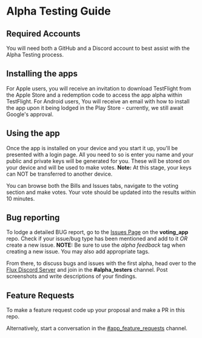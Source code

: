 # Alpha Testing Guide 

## Required Accounts 
You will need both a GitHub and a Discord account to best assist with the Alpha Testing process.

## Installing the apps

For Apple users, you will receive an invitation to download TestFlight from the Apple Store and a redemption code to access the app alpha within TestFlight.
For Android users, You will receive an email with how to install the app upon it being lodged in the Play Store - currently, we still await Google's approval.

## Using the app

Once the app is installed on your device and you start it up, you'll be presented with a login page. All you need to so is enter you name and your public and private keys will be generated for you. These will be stored on your device and will be used to make votes. **Note:** At this stage, your keys can NOT be transferred to another device.

You can browse both the Bills and Issues tabs, navigate to the voting section and make votes. Your vote should be updated into the results within 10 minutes.

## Bug reporting

To lodge a detailed BUG report, go to the [Issues Page](https://github.com/voteflux/voting_app/issues) on the **voting_app** repo. Check if your issue/bug type has been mentioned and add to it *OR* create a new issue. 
**NOTE:** Be sure to use the *alpha feedback* tag when creating a new issue. You may also add appropriate tags.

From there, to discuss bugs and issues with the first alpha, head over to the [Flux Discord Server](https://discord.gg/xFMUTZw) and join in the **#alpha_testers** channel. Post screenshots and write descriptions of your findings.

## Feature Requests

To make a feature request code up your proposal and make a PR in this repo.

Alternatively, start a conversation in the [#app_feature_requests](https://discord.gg/xFMUTZw) channel.
